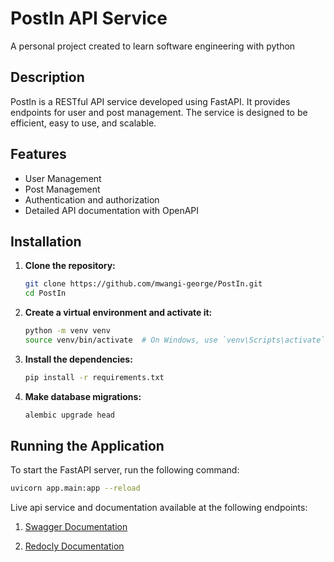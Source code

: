# PostIn API Service

A personal project created to learn software engineering with python

## Description

PostIn is a RESTful API service developed using FastAPI. It provides endpoints for user and post management. The service is designed to be efficient, easy to use, and scalable.

## Features

- User Management
- Post Management
- Authentication and authorization 
- Detailed API documentation with OpenAPI

## Installation

1. **Clone the repository:**

    ```bash
    git clone https://github.com/mwangi-george/PostIn.git
    cd PostIn
    ```

2. **Create a virtual environment and activate it:**

    ```bash
    python -m venv venv
    source venv/bin/activate  # On Windows, use `venv\Scripts\activate`
    ```

3. **Install the dependencies:**

    ```bash
    pip install -r requirements.txt
    ```

4. **Make database migrations:**
   
    ```bash
   alembic upgrade head
   ```

## Running the Application

To start the FastAPI server, run the following command:

```bash
uvicorn app.main:app --reload
```

Live api service and documentation available at the following endpoints:

1. [Swagger Documentation](https://postin-api.onrender.com/docs)

2. [Redocly Documentation](https://postin-api.onrender.com/redoc)